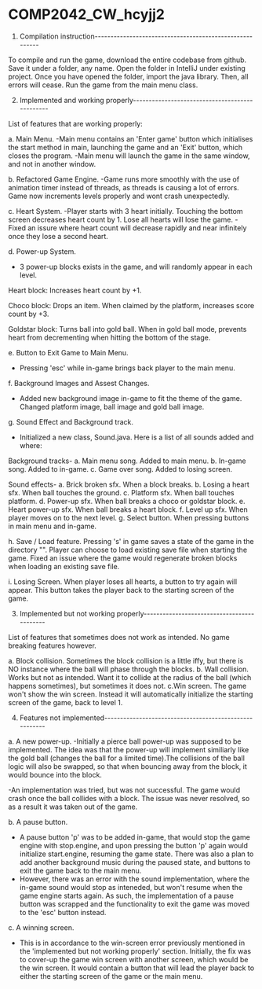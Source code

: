 # COMP2042_CW_hcyjj2

1. Compilation instruction--------------------------------------------------------

To compile and run the game, download the entire codebase from github. Save it under a folder, any name. Open the folder in IntelliJ under existing project. Once you have opened the folder, import the java library. Then, all errors will cease. Run the game from the main menu class.

2. Implemented and working properly-----------------------------------------------

List of features that are working properly:

a. Main Menu.
-Main menu contains an 'Enter game' button which initialises the start method in main, launching the game and an 'Exit' button, which closes the program.
-Main menu will launch the game in the same window, and not in another window.

b. Refactored Game Engine.
-Game runs more smoothly with the use of animation timer instead of threads, as threads is causing a lot of errors. Game now increments levels properly and wont crash unexpectedly.

c. Heart System.
-Player starts with 3 heart initially. Touching the bottom screen decreases heart count by 1. Lose all hearts will lose the game.
-Fixed an issure where heart count will decrease rapidly and near infinitely once they lose a second heart.

d. Power-up System.
- 3 power-up blocks exists in the game, and will randomly appear in each level.
  
Heart block:
Increases heart count by +1.
  
Choco block:
Drops an item. When claimed by the platform, increases score count by +3.
  
Goldstar block:
Turns ball into gold ball. When in gold ball mode, prevents heart from decrementing when hitting the bottom of the stage.

e. Button to Exit Game to Main Menu.
- Pressing 'esc' while in-game brings back player to the main menu.

f. Background Images and Assest Changes.
- Added new background image in-game to fit the theme of the game. Changed platform image, ball image and gold ball image.

g. Sound Effect and Background track.
- Initialized a new class, Sound.java. Here is a list of all sounds added and where:

Background tracks-
a. Main menu song. Added to main menu.
b. In-game song. Added to in-game.
c. Game over song. Added to losing screen.

Sound effects-
a. Brick broken sfx. When a block breaks.
b. Losing a heart sfx. When ball touches the ground.
c. Platform sfx. When ball touches platform.
d. Power-up sfx. When ball breaks a choco or goldstar block.
e. Heart power-up sfx. When ball breaks a heart block.
f. Level up sfx. When player moves on to the next level.
g. Select button. When pressing buttons in main menu and in-game.


h. Save / Load feature.
Pressing 's' in game saves a state of the game in the directory "". 
Player can choose to load existing save file when starting the game.
Fixed an issue where the game would regenerate broken blocks when loading an existing save file.

i. Losing Screen.
When player loses all hearts, a button to try again will appear. This button takes the player back to the starting screen of the game.

3. Implemented but not working properly-------------------------------------------

List of features that sometimes does not work as intended. No game breaking features however.

a. Block collision. Sometimes the block collision is a little iffy, but there is NO instance where the ball will phase through the blocks.
b. Wall collision. Works but not as intended. Want it to collide at the radius of the ball (which happens sometimes), but sometimes it does not.
c.Win screen. The game won't show the win screen. Instead it will automatically initialize the starting screen of the game, back to level 1.

4. Features not implemented-------------------------------------------------------

a. A new power-up.
-Initially a pierce ball power-up was supposed to be implemented. The idea was that the power-up will implement similiarly like the gold ball (changes the ball for a limited time).The collisions of the ball logic will also be swapped, so that when bouncing away from the block, it would bounce into the block. 

-An implementation was tried, but was not successful. The game would crash once the ball collides with a block. The issue was never resolved, so as a result it was taken out of the game.

b. A pause button.
- A pause button 'p' was to be added in-game, that would stop the game engine with stop.engine, and upon pressing the button 'p' again would initialize start.engine, resuming the game state. There was also a plan to add another background music during the paused state, and buttons to exit the game back to the main menu.
- However, there was an error with the sound implementation, where the in-game sound would stop as inteneded, but won't resume when the game engine starts again. As such, the implementation of a pause button was scrapped and the functionality to exit the game was moved to the 'esc' button instead.

c. A winning screen.
- This is in accordance to the win-screen error previously mentioned in the 'implemented but not working properly' section. Initially, the fix was to cover-up the game win screen with another screen, which would be the win screen. It would contain a button that will lead the player back to either the starting screen of the game or the main menu.
